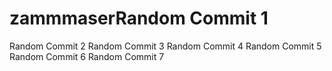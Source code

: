 # zammmaserRandom Commit 1
Random Commit 2
Random Commit 3
Random Commit 4
Random Commit 5
Random Commit 6
Random Commit 7
